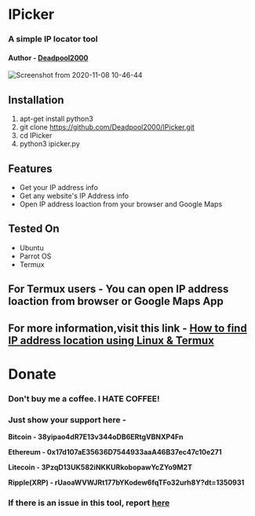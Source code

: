 # IPicker
### A simple IP locator tool
#### Author - [Deadpool2000](https://github.com/Deadpool2000/)

![Screenshot from 2020-11-08 10-46-44](https://user-images.githubusercontent.com/32305505/98457964-dcaa2c00-21b1-11eb-81a1-e8eb3b3968be.jpg)



## Installation

1) apt-get install python3
2) git clone https://github.com/Deadpool2000/IPicker.git
3) cd IPicker
4) python3 ipicker.py

## Features

- Get your IP address info
- Get any website's IP Address info
- Open IP address loaction from your browser and Google Maps

## Tested On

- Ubuntu
- Parrot OS
- Termux

## For Termux users - You can open IP address loaction from browser or Google Maps App

## For more information,visit this link - [How to find IP address location using Linux & Termux](https://mrhacker7.blogspot.com/2021/09/how-to-get-ip-address-location-using.html)

# Donate


### Don't buy me a coffee. I HATE COFFEE!


### Just show your support here -


**Bitcoin - 38yipao4dR7E13v344oDB6ERtgVBNXP4Fn**

**Ethereum - 0x17d107aE35636D7544933aaA46B37ec47c10e271**

**Litecoin - 3PzqD13UK582iNKKURkobopawYcZYo9M2T**

**Ripple(XRP) - rUaoaWVWJRt177bYKodew6fqTFo32urh8Y?dt=1350931**



### If there is an issue in this tool, report [here](https://github.com/Deadpool2000/IPicker/issues)

